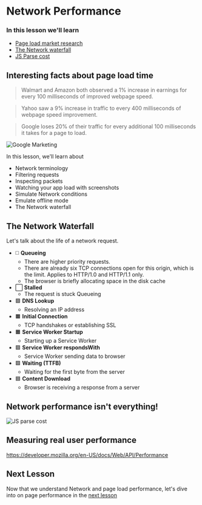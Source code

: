 # Network Performance

### In this lesson we'll learn

- [Page load market research](#interesting-facts-about-page-load-time)
- [The Network waterfall](#the-network-waterfall)
- [JS Parse cost](#network-performance-isn-t-everything-)

## Interesting facts about page load time

> Walmart and Amazon both observed a 1% increase in earnings for every 100 milliseconds of improved webpage speed.

> Yahoo saw a 9% increase in traffic to every 400 milliseconds of webpage speed improvement.

> Google loses 20% of their traffic for every additional 100 milliseconds it takes for a page to load.

![Google Marketing](/google-marketing.png)

In this lesson, we'll learn about

- Network terminology
- Filtering requests
- Inspecting packets
- Watching your app load with screenshots
- Simulate Network conditions
- Emulate offline mode
- The Network waterfall

## The Network Waterfall

Let's talk about the life of a network request.

- ◻️ **Queueing**
  - There are higher priority requests.
  - There are already six TCP connections open for this origin, which is the limit. Applies to HTTP/1.0 and HTTP/1.1 only.
  - The browser is briefly allocating space in the disk cache
- ⬜️ **Stalled**
  - The request is stuck Queueing
- 🟩 **DNS Lookup**
  - Resolving an IP address
- 🟧 **Initial Connection**
  - TCP handshakes or establishing SSL
- 🟧 **Service Worker Startup**
  - Starting up a Service Worker
- 🟪 **Service Worker respondsWith**
  - Service Worker sending data to browser
- 🟩 **Waiting (TTFB)**
  - Waiting for the first byte from the server
- 🟦 **Content Download**
  - Browser is receiving a response from a server

## Network performance isn't everything!

![JS parse cost](/js-parse.png)

## Measuring real user performance

https://developer.mozilla.org/en-US/docs/Web/API/Performance

## Next Lesson

Now that we understand Network and page load performance, let's dive into on page performance in the [next lesson](/lesson/CPU)
